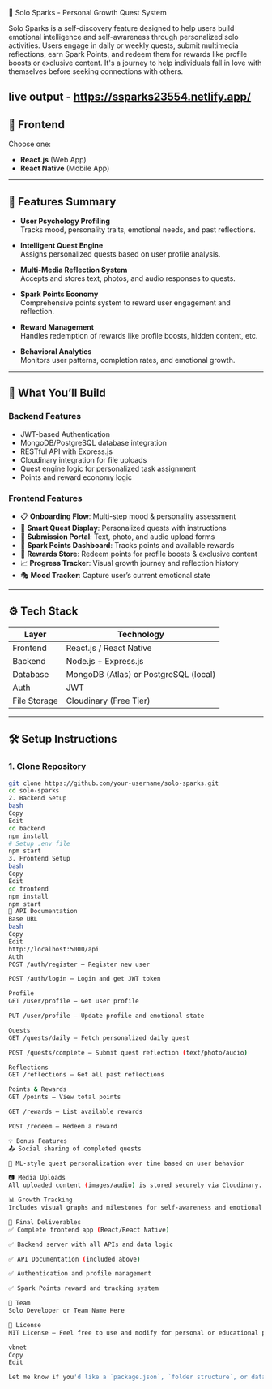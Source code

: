  🌟 Solo Sparks - Personal Growth Quest System

Solo Sparks is a self-discovery feature designed to help users build emotional intelligence and self-awareness through personalized solo activities. Users engage in daily or weekly quests, submit multimedia reflections, earn Spark Points, and redeem them for rewards like profile boosts or exclusive content. It's a journey to help individuals fall in love with themselves before seeking connections with others.


live output - https://ssparks23554.netlify.app/
---

## 📱 Frontend
Choose one:
- **React.js** (Web App)
- **React Native** (Mobile App)

---

## 🌈 Features Summary

- **User Psychology Profiling**  
  Tracks mood, personality traits, emotional needs, and past reflections.

- **Intelligent Quest Engine**  
  Assigns personalized quests based on user profile analysis.

- **Multi-Media Reflection System**  
  Accepts and stores text, photos, and audio responses to quests.

- **Spark Points Economy**  
  Comprehensive points system to reward user engagement and reflection.

- **Reward Management**  
  Handles redemption of rewards like profile boosts, hidden content, etc.

- **Behavioral Analytics**  
  Monitors user patterns, completion rates, and emotional growth.

---

## 🚀 What You’ll Build

### Backend Features
- JWT-based Authentication
- MongoDB/PostgreSQL database integration
- RESTful API with Express.js
- Cloudinary integration for file uploads
- Quest engine logic for personalized task assignment
- Points and reward economy logic

### Frontend Features
- 📋 **Onboarding Flow**: Multi-step mood & personality assessment
- 📆 **Smart Quest Display**: Personalized quests with instructions
- 📝 **Submission Portal**: Text, photo, and audio upload forms
- 💎 **Spark Points Dashboard**: Tracks points and available rewards
- 🎁 **Rewards Store**: Redeem points for profile boosts & exclusive content
- 📈 **Progress Tracker**: Visual growth journey and reflection history
- 🎭 **Mood Tracker**: Capture user’s current emotional state

---

## ⚙️ Tech Stack

| Layer        | Technology              |
|--------------|--------------------------|
| Frontend     | React.js / React Native  |
| Backend      | Node.js + Express.js     |
| Database     | MongoDB (Atlas) or PostgreSQL (local) |
| Auth         | JWT                      |
| File Storage | Cloudinary (Free Tier)   |

---

## 🛠️ Setup Instructions

### 1. Clone Repository
```bash
git clone https://github.com/your-username/solo-sparks.git
cd solo-sparks
2. Backend Setup
bash
Copy
Edit
cd backend
npm install
# Setup .env file
npm start
3. Frontend Setup
bash
Copy
Edit
cd frontend
npm install
npm start
📘 API Documentation
Base URL
bash
Copy
Edit
http://localhost:5000/api
Auth
POST /auth/register – Register new user

POST /auth/login – Login and get JWT token

Profile
GET /user/profile – Get user profile

PUT /user/profile – Update profile and emotional state

Quests
GET /quests/daily – Fetch personalized daily quest

POST /quests/complete – Submit quest reflection (text/photo/audio)

Reflections
GET /reflections – Get all past reflections

Points & Rewards
GET /points – View total points

GET /rewards – List available rewards

POST /redeem – Redeem a reward

💡 Bonus Features
📤 Social sharing of completed quests

🤖 ML-style quest personalization over time based on user behavior

📷 Media Uploads
All uploaded content (images/audio) is stored securely via Cloudinary.

📊 Growth Tracking
Includes visual graphs and milestones for self-awareness and emotional progress.

🏁 Final Deliverables
✅ Complete frontend app (React/React Native)

✅ Backend server with all APIs and data logic

✅ API Documentation (included above)

✅ Authentication and profile management

✅ Spark Points reward and tracking system

👥 Team
Solo Developer or Team Name Here

📄 License
MIT License – Feel free to use and modify for personal or educational purposes.

vbnet
Copy
Edit

Let me know if you'd like a `package.json`, `folder structure`, or database schema added to this
